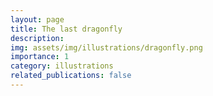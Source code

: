 ```yaml
---
layout: page
title: The last dragonfly
description: 
img: assets/img/illustrations/dragonfly.png
importance: 1
category: illustrations
related_publications: false
---
```



